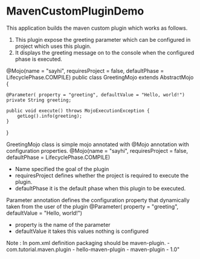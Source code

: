# MavenCustomPluginDemo
This application builds the maven custom plugin which works as follows.

1. This plugin expose the greeting parameter which can be configured in project which uses this plugin.
2. It displays the greeting message on to the console when the configured phase is executed.

@Mojo(name = "sayhi", requiresProject = false, defaultPhase = LifecyclePhase.COMPILE)
public class GreetingMojo extends AbstractMojo {

    @Parameter( property = "greeting", defaultValue = "Hello, world!")
    private String greeting;

    public void execute() throws MojoExecutionException {
        getLog().info(greeting);
    }
}

GreetingMojo class is simple mojo annotated with @Mojo annotation with configuration properties.
@Mojo(name = "sayhi", requiresProject = false, defaultPhase = LifecyclePhase.COMPILE)

- Name specified the goal of the plugin
- requiresProject defines whether the project is required to execute the plugin.
- defaultPhase it is the default phase when this plugin to be executed.

Parameter annotation defines the configuration property that dynamically taken from the user of the plugin
@Parameter( property = "greeting", defaultValue = "Hello, world!")

- property is the name of the parameter
- defaultValue it takes this values nothing is configured

Note : In pom.xml definition packaging should be maven-plugin.
       - <groupId>com.tutorial.maven.plugin</groupId>
       - <artifactId>hello-maven-plugin</artifactId>
       - <packaging>maven-plugin</packaging>
       - <version>1.0</version>"
       
